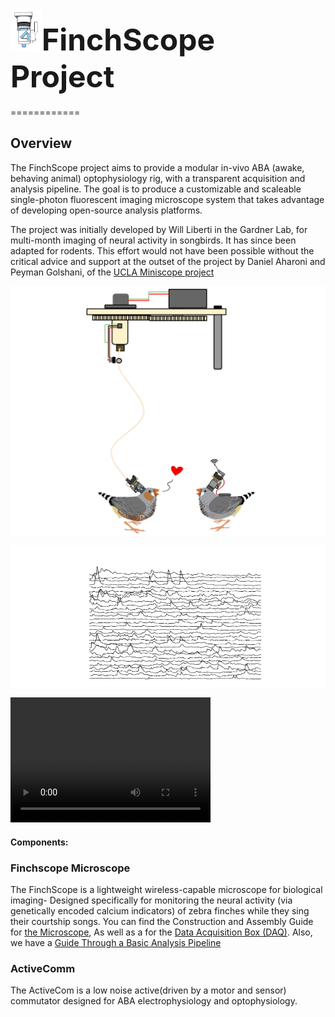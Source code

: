 



<font size="10"> <img src="im1.png" width="50"/>FinchScope Project</font>
=======


============

## Overview
The FinchScope project aims to provide a modular in-vivo ABA (awake, behaving animal) optophysiology rig, with a transparent acquisition and analysis pipeline. The goal is to produce a customizable and scaleable single-photon fluorescent imaging microscope system that takes advantage of developing open-source analysis platforms.

The project was initially developed by Will Liberti in the Gardner Lab, for multi-month imaging of neural activity in songbirds. It has since been adapted for rodents. This effort would not have been possible without the critical advice and support at the outset of the project by Daniel Aharoni and Peyman Golshani, of the [UCLA Miniscope project](http://miniscope.org/index.php?title=Main_Page)

![ScreenShot](ACS3.png)

![ScreenShot](TRACES.png)

<video src="video.mp4" width="320" height="200" controls preload></video>


#### Components:
 

### Finchscope Microscope

The FinchScope is a lightweight wireless-capable microscope for biological imaging- Designed specifically for monitoring the neural activity (via genetically encoded calcium indicators) of zebra finches while they sing their courtship songs. You can find the Construction and Assembly Guide for [the Microscope](https://github.com/WALIII/FreedomScope/wiki/Assembly-Guide), As well as a for the [Data Acquisition Box (DAQ)](https://github.com/WALIII/FreedomScope/wiki/DAQ-Guide).  Also, we have a [Guide Through a Basic Analysis Pipeline](https://github.com/WALIII/FreedomScope/wiki/Analysis-Guide)


### ActiveComm
The ActiveCom is a low noise active(driven by a motor and sensor) commutator designed for ABA electrophysiology and optophysiology.
